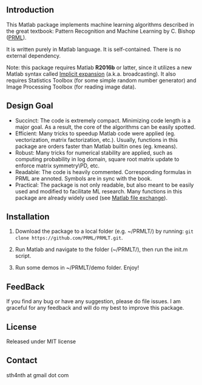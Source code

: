 Introduction
-------
This Matlab package implements machine learning algorithms described in the great textbook:
Pattern Recognition and Machine Learning by C. Bishop ([PRML](http://research.microsoft.com/en-us/um/people/cmbishop/prml/)).

It is written purely in Matlab language. It is self-contained. There is no external dependency.

Note: this package requires Matlab **R2016b** or latter, since it utilizes a new Matlab syntax called [Implicit expansion](https://cn.mathworks.com/help/matlab/release-notes.html?rntext=implicit+expansion&startrelease=R2016b&endrelease=R2016b&groupby=release&sortby=descending) (a.k.a. broadcasting). It also requires Statistics Toolbox (for some simple random number generator) and Image Processing Toolbox (for reading image data).

Design Goal
-------
* Succinct: The code is extremely compact. Minimizing code length is a major goal. As a result, the core of the algorithms can be easily spotted.
* Efficient: Many tricks to speedup Matlab code were applied (eg. vectorization, matrix factorization, etc.). Usually, functions in this package are orders faster than Matlab builtin ones (eg. kmeans).
* Robust: Many tricks for numerical stability are applied, such as computing probability in log domain, square root matrix update to enforce matrix symmetry\PD, etc.
* Readable: The code is heavily commented. Corresponding formulas in PRML are annoted. Symbols are in sync with the book.
* Practical: The package is not only readable, but also meant to be easily used and modified to facilitate ML research. Many functions in this package are already widely used (see [Matlab file exchange](http://www.mathworks.com/matlabcentral/fileexchange/?term=authorid%3A49739)).

Installation
-------
1. Download the package to a local folder (e.g. ~/PRMLT/) by running: `git clone https://github.com/PRML/PRMLT.git`.

2. Run Matlab and navigate to the folder (~/PRMLT/), then run the init.m script.

3. Run some demos in ~/PRMLT/demo folder. Enjoy!

FeedBack
-------
If you find any bug or have any suggestion, please do file issues. I am graceful for any feedback and will do my best to improve this package.

License
-------
Released under MIT license

Contact
-------
sth4nth at gmail dot com
